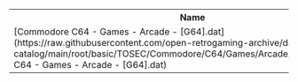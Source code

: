 <table>
<tr><th>Name</th><th>Size</th></tr>
<tr><td>[Commodore C64 - Games - Arcade - [G64].dat](https://raw.githubusercontent.com/open-retrogaming-archive/dat-catalog/main/root/basic/TOSEC/Commodore/C64/Games/Arcade/[G64]/Commodore C64 - Games - Arcade - [G64].dat)</td><td>214666</td></tr>
</table>
